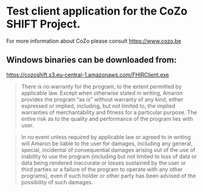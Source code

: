 # Test client application for the CoZo SHIFT Project.

For more information about CoZo please consult https://www.cozo.be

## Windows binaries can be downloaded from:

https://cozoshift.s3.eu-central-1.amazonaws.com/FHIRClient.exe


>There is no warranty for the program, to the extent permitted by applicable law. Except when otherwise stated in writing, Amaron provides the program “as is” without warranty of any kind, either expressed or implied, including, but not limited to, the implied warranties of merchantability and fitness for a particular purpose. The entire risk as to the quality and performance of the program lies with user.

>In no event unless required by applicable law or agreed to in writing will Amaron be liable to the user for damages, including any general, special, incidental of consequential damages arising out of the use of inability to use the program (including but not limited to loss of data or data being rendered inaccurate or losses sustained by the user or third parties or a failure of the program to operate with any other programs), even if such holder or other party has been advised of the possibility of such damages.